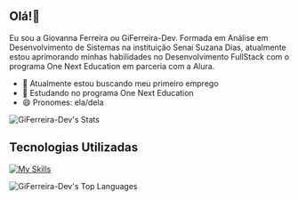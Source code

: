 ## Olá!👋

Eu sou a Giovanna Ferreira ou GiFerreira-Dev. Formada em Análise em Desenvolvimento de Sistemas na instituição Senai Suzana Dias, atualmente estou aprimorando minhas habilidades no Desenvolvimento FullStack com o programa One Next Education em parceria com a Alura.
- 🔭 Atualmente estou buscando meu primeiro emprego
- 🌱 Estudando no programa One Next Education
- 😄 Pronomes: ela/dela

![GiFerreira-Dev's Stats](https://github-readme-stats.vercel.app/api?username=GiFerreira-Dev&theme=midnight-purple&show_icons=true&hide_border=false&count_private=true)

## Tecnologias Utilizadas 

[![My Skills](https://skillicons.dev/icons?i=js,html,css,bootstrap,figma,react)](https://skillicons.dev)

![GiFerreira-Dev's Top Languages](https://github-readme-stats.vercel.app/api/top-langs/?username=GiFerreira-Dev&theme=midnight-purple&show_icons=true&hide_border=false&layout=compact)
